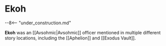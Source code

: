 # Ekoh

--8<-- "under_construction.md"

**Ekoh** was an [[Avsohmic|Avsohmic]] officer mentioned in multiple different story locations, including the [[Aphelion]] and [[Exodus Vault]].

